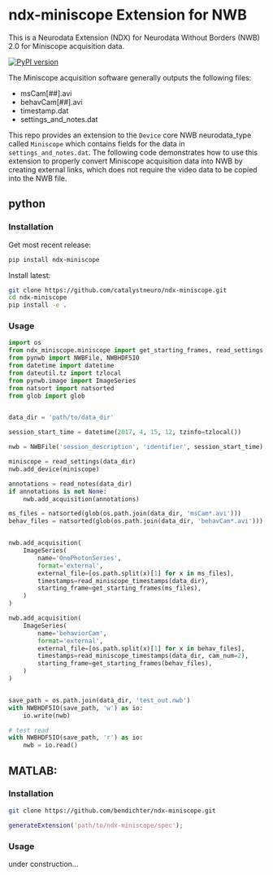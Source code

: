 # ndx-miniscope Extension for NWB

This is a Neurodata Extension (NDX) for Neurodata Without Borders (NWB) 2.0 for Miniscope acquisition data.

[![PyPI version](https://badge.fury.io/py/ndx-miniscope.svg)](https://badge.fury.io/py/ndx-miniscope)

The Miniscope acquisition software generally outputs the following files:

* msCam[##].avi
* behavCam[##].avi
* timestamp.dat
* settings_and_notes.dat

This repo provides an extension to the `Device` core NWB neurodata_type called `Miniscope` which contains fields for the data in `settings_and_notes.dat`. The following code demonstrates how to use this extension to properly convert Miniscope acquisition data into NWB by creating external links, which does not require the video data to be copied into the NWB file.

## python
### Installation

Get most recent release:
```bash
pip install ndx-miniscope
```

Install latest:
```bash
git clone https://github.com/catalystneuro/ndx-miniscope.git
cd ndx-miniscope
pip install -e .
```

### Usage


```python
import os
from ndx_miniscope.miniscope import get_starting_frames, read_settings, read_notes, read_miniscope_timestamps
from pynwb import NWBFile, NWBHDF5IO
from datetime import datetime
from dateutil.tz import tzlocal
from pynwb.image import ImageSeries
from natsort import natsorted
from glob import glob


data_dir = 'path/to/data_dir'

session_start_time = datetime(2017, 4, 15, 12, tzinfo=tzlocal())

nwb = NWBFile('session_description', 'identifier', session_start_time)

miniscope = read_settings(data_dir)
nwb.add_device(miniscope)

annotations = read_notes(data_dir)
if annotations is not None:
    nwb.add_acquisition(annotations)

ms_files = natsorted(glob(os.path.join(data_dir, 'msCam*.avi')))
behav_files = natsorted(glob(os.path.join(data_dir, 'behavCam*.avi')))


nwb.add_acquisition(
    ImageSeries(
        name='OnePhotonSeries',
        format='external',
        external_file=[os.path.split(x)[1] for x in ms_files],
        timestamps=read_miniscope_timestamps(data_dir),
        starting_frame=get_starting_frames(ms_files),
    )
)

nwb.add_acquisition(
    ImageSeries(
        name='behaviorCam',
        format='external',
        external_file=[os.path.split(x)[1] for x in behav_files],
        timestamps=read_miniscope_timestamps(data_dir, cam_num=2),
        starting_frame=get_starting_frames(behav_files),
    )
)


save_path = os.path.join(data_dir, 'test_out.nwb')
with NWBHDF5IO(save_path, 'w') as io:
    io.write(nwb)

# test read
with NWBHDF5IO(save_path, 'r') as io:
    nwb = io.read()
```


## MATLAB:
### Installation
```bash
git clone https://github.com/bendichter/ndx-miniscope.git
```
```matlab
generateExtension('path/to/ndx-miniscope/spec');
```

### Usage
under construction...
